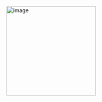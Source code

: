 <img width="234" alt="image" src="https://github.com/rave1/DiceRoller/assets/25491566/af375228-fe38-4cfa-823c-cdae9f35f948">
